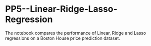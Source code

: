 # PP5--Linear-Ridge-Lasso-Regression

The notebook compares the performance of Linear, Ridge and Lasso regressions on a Boston House price prediction dataset.
